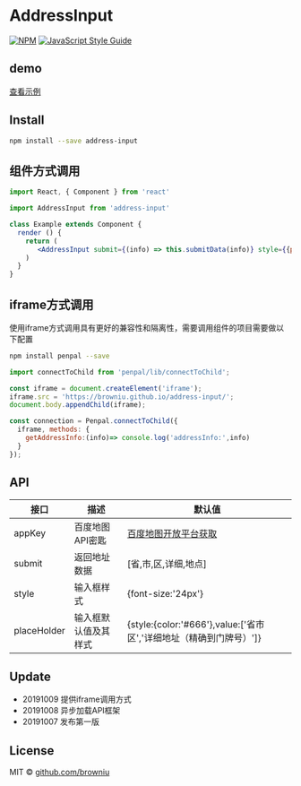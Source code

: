 # AddressInput

> 

[![NPM](https://img.shields.io/npm/v/test.svg)](https://www.npmjs.com/package/address-input) [![JavaScript Style Guide](https://img.shields.io/badge/code_style-standard-brightgreen.svg)](https://standardjs.com)

## demo
[查看示例](https://browniu.github.io/address/)
## Install

```bash
npm install --save address-input
```

## 组件方式调用

```jsx
import React, { Component } from 'react'

import AddressInput from 'address-input'

class Example extends Component {
  render () {
    return (
       <AddressInput submit={(info) => this.submitData(info)} style={{padding: '20px 0'}}/>
    )
  }
}
```

## iframe方式调用
使用iframe方式调用具有更好的兼容性和隔离性，需要调用组件的项目需要做以下配置

```bash
npm install penpal --save
```

```JavaScript
import connectToChild from 'penpal/lib/connectToChild';

const iframe = document.createElement('iframe');
iframe.src = 'https://browniu.github.io/address-input/';
document.body.appendChild(iframe);

const connection = Penpal.connectToChild({
  iframe, methods: {
    getAddressInfo:(info)=> console.log('addressInfo:',info)
  }
});

```
## API

| 接口        | 描述                 | 默认值                                                       |
| ----------- | -------------------- | ------------------------------------------------------------ |
| appKey      | 百度地图API密匙         | [百度地图开放平台获取](http://lbsyun.baidu.com/apiconsole/key?application=key) |
| submit      | 返回地址数据         | [省,市,区,详细,地点]                                         |
| style       | 输入框样式           | {font-size:'24px'}                                           |
| placeHolder | 输入框默认值及其样式 | {style:{color:'#666'},value:['省市区','详细地址（精确到门牌号）']} |



## Update
* 20191009 提供iframe调用方式
* 20191008 异步加载API框架
* 20191007 发布第一版


## License

MIT © [github.com/browniu](https://github.com/github.com/browniu)
